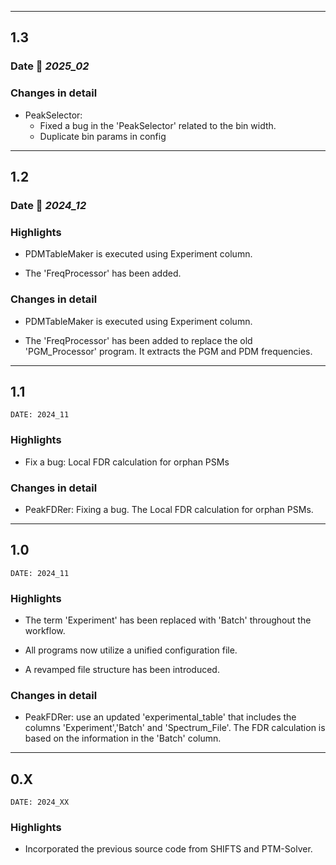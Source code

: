 ___
## 1.3

### Date 📅 *2025_02*

### Changes in detail

+ PeakSelector:
  - Fixed a bug in the 'PeakSelector' related to the bin width.
  - Duplicate bin params in config

___
## 1.2

### Date 📅 *2024_12*

### Highlights

+ PDMTableMaker is executed using Experiment column.

+ The 'FreqProcessor' has been added.

### Changes in detail

+ PDMTableMaker is executed using Experiment column.

+ The 'FreqProcessor' has been added to replace the old 'PGM_Processor' program. It extracts the PGM and PDM frequencies.

___
## 1.1
```
DATE: 2024_11
```

### Highlights

+ Fix a bug: Local FDR calculation for orphan PSMs

### Changes in detail

+ PeakFDRer: Fixing a bug. The Local FDR calculation for orphan PSMs.

___
## 1.0
```
DATE: 2024_11
```

### Highlights

+ The term 'Experiment' has been replaced with 'Batch' throughout the workflow.

+ All programs now utilize a unified configuration file.

+ A revamped file structure has been introduced.

### Changes in detail

+ PeakFDRer: use an updated 'experimental_table' that includes the columns 'Experiment','Batch' and 'Spectrum_File'. The FDR calculation is based on the information in the 'Batch' column.


___
## 0.X
```
DATE: 2024_XX
```

### Highlights

+ Incorporated the previous source code from SHIFTS and PTM-Solver.

